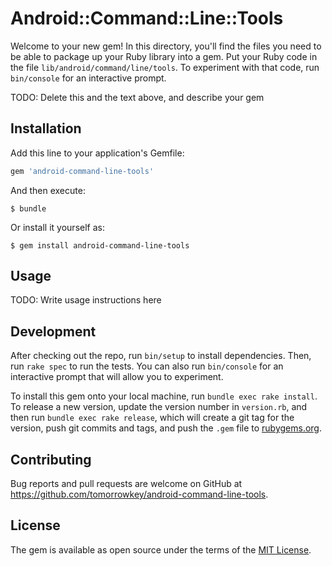 # Android::Command::Line::Tools

Welcome to your new gem! In this directory, you'll find the files you need to be able to package up your Ruby library into a gem. Put your Ruby code in the file `lib/android/command/line/tools`. To experiment with that code, run `bin/console` for an interactive prompt.

TODO: Delete this and the text above, and describe your gem

## Installation

Add this line to your application's Gemfile:

```ruby
gem 'android-command-line-tools'
```

And then execute:

    $ bundle

Or install it yourself as:

    $ gem install android-command-line-tools

## Usage

TODO: Write usage instructions here

## Development

After checking out the repo, run `bin/setup` to install dependencies. Then, run `rake spec` to run the tests. You can also run `bin/console` for an interactive prompt that will allow you to experiment.

To install this gem onto your local machine, run `bundle exec rake install`. To release a new version, update the version number in `version.rb`, and then run `bundle exec rake release`, which will create a git tag for the version, push git commits and tags, and push the `.gem` file to [rubygems.org](https://rubygems.org).

## Contributing

Bug reports and pull requests are welcome on GitHub at https://github.com/tomorrowkey/android-command-line-tools.


## License

The gem is available as open source under the terms of the [MIT License](http://opensource.org/licenses/MIT).

